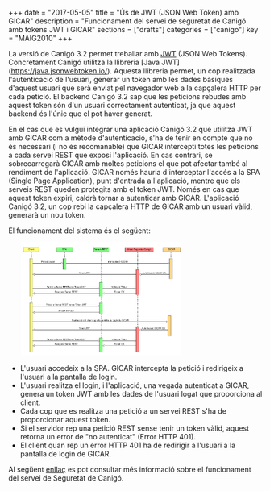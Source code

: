 +++
date        = "2017-05-05"
title       = "Ús de JWT (JSON Web Token) amb GICAR"
description = "Funcionament del servei de seguretat de Canigó amb tokens JWT i GICAR"
sections    = ["drafts"]
categories  = ["canigo"]
key         = "MAIG2010"
+++

La versió de Canigó 3.2 permet treballar amb [JWT](https://en.wikipedia.org/wiki/JSON_Web_Token) (JSON Web Tokens). Concretament Canigó utilitza la llibreria [Java JWT] (https://java.jsonwebtoken.io/). Aquesta llibreria permet, un cop realitzada l'autenticació de l'usuari, generar un token amb les dades bàsiques d'aquest usuari que serà enviat pel navegador web a la capçalera HTTP per cada petició. El backend Canigó 3.2 sap que les peticions rebudes amb aquest token són d'un usuari correctament autenticat, ja que aquest backend és l'únic que el pot haver generat.

En el cas que es vulgui integrar una aplicació Canigó 3.2 que utilitza JWT amb GICAR com a mètode d'autenticació, s'ha de tenir en compte que no és necessari (i no és recomanable) que GICAR intercepti totes les peticions a cada servei REST que exposi l'aplicació. En cas contrari, se sobrecarregarà GICAR amb moltes peticions el que pot afectar també al rendiment de l'aplicació. GICAR només hauria d'interceptar l'accés a la SPA (Single Page Application), punt d'entrada a l'aplicació, mentre que els serveis REST queden protegits amb el token JWT. Només en cas que aquest token expiri, caldrà tornar a autenticar amb GICAR. L'aplicació Canigó 3.2, un cop rebi la capçalera HTTP de GICAR amb un usuari vàlid, generarà un nou token.

El funcionament del sistema és el següent:

<div style="width:90%;margin:0 auto;"><img style="width: 70%; height: auto" src="/images/news/diagrama_sequencia_gicar_jwt.png" alt="Diagrama seqüencia GICAR-JWT" title="Diagrama seqüencia GICAR-JWT"></img></div>

- L'usuari accedeix a la SPA. GICAR intercepta la petició i redirigeix a l'usuari a la pantalla de login.
- L'usuari realitza el login, i l'aplicació, una vegada autenticat a GICAR, genera un token JWT amb les dades de l'usuari logat que proporciona al client.
- Cada cop que es realitza una petició a un servei REST s'ha de proporcionar aquest token.
- Si el servidor rep una petició REST sense tenir un token vàlid, aquest retorna un error de "no autenticat" (Error HTTP 401).
- El client quan rep un error HTTP 401 ha de redirigir a l'usuari a la pantalla de login de GICAR.

Al següent [enllaç](/canigo-documentacio-versions-3x-core/modul-seguretat/) es pot consultar més informació sobre el funcionament del servei de Seguretat de Canigó.
